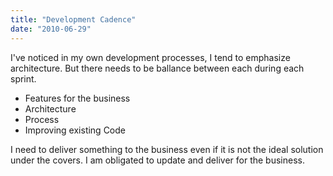 ```yaml
---
title: "Development Cadence"
date: "2010-06-29"
---
```


I've noticed in my own development processes, I tend to emphasize architecture. But there needs to be ballance between each during each sprint.

- Features for the business
- Architecture
- Process
- Improving existing Code

I need to deliver something to the business even if it is not the ideal solution under the covers. I am obligated to update and deliver for the business.
